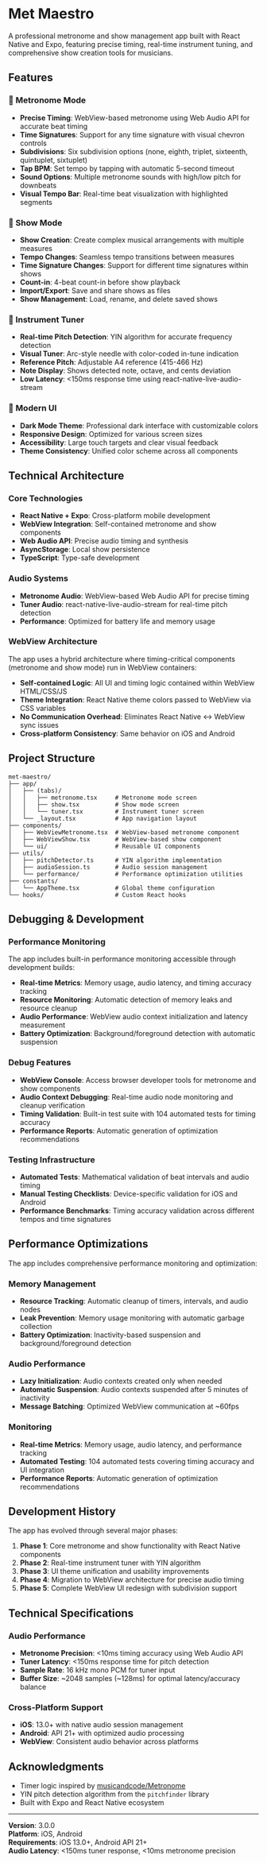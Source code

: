 # Met Maestro

A professional metronome and show management app built with React Native and Expo, featuring precise timing, real-time instrument tuning, and comprehensive show creation tools for musicians.

## Features

### 🎵 Metronome Mode
- **Precise Timing**: WebView-based metronome using Web Audio API for accurate beat timing
- **Time Signatures**: Support for any time signature with visual chevron controls
- **Subdivisions**: Six subdivision options (none, eighth, triplet, sixteenth, quintuplet, sixtuplet)
- **Tap BPM**: Set tempo by tapping with automatic 5-second timeout
- **Sound Options**: Multiple metronome sounds with high/low pitch for downbeats
- **Visual Tempo Bar**: Real-time beat visualization with highlighted segments

### 🎼 Show Mode
- **Show Creation**: Create complex musical arrangements with multiple measures
- **Tempo Changes**: Seamless tempo transitions between measures
- **Time Signature Changes**: Support for different time signatures within shows
- **Count-in**: 4-beat count-in before show playback
- **Import/Export**: Save and share shows as files
- **Show Management**: Load, rename, and delete saved shows

### 🎯 Instrument Tuner
- **Real-time Pitch Detection**: YIN algorithm for accurate frequency detection
- **Visual Tuner**: Arc-style needle with color-coded in-tune indication
- **Reference Pitch**: Adjustable A4 reference (415-466 Hz)
- **Note Display**: Shows detected note, octave, and cents deviation
- **Low Latency**: <150ms response time using react-native-live-audio-stream

### 🎨 Modern UI
- **Dark Mode Theme**: Professional dark interface with customizable colors
- **Responsive Design**: Optimized for various screen sizes
- **Accessibility**: Large touch targets and clear visual feedback
- **Theme Consistency**: Unified color scheme across all components

## Technical Architecture

### Core Technologies
- **React Native + Expo**: Cross-platform mobile development
- **WebView Integration**: Self-contained metronome and show components
- **Web Audio API**: Precise audio timing and synthesis
- **AsyncStorage**: Local show persistence
- **TypeScript**: Type-safe development

### Audio Systems
- **Metronome Audio**: WebView-based Web Audio API for precise timing
- **Tuner Audio**: react-native-live-audio-stream for real-time pitch detection
- **Performance**: Optimized for battery life and memory usage

### WebView Architecture
The app uses a hybrid architecture where timing-critical components (metronome and show mode) run in WebView containers:

- **Self-contained Logic**: All UI and timing logic contained within WebView HTML/CSS/JS
- **Theme Integration**: React Native theme colors passed to WebView via CSS variables
- **No Communication Overhead**: Eliminates React Native ↔ WebView sync issues
- **Cross-platform Consistency**: Same behavior on iOS and Android

## Project Structure

```
met-maestro/
├── app/
│   ├── (tabs)/
│   │   ├── metronome.tsx     # Metronome mode screen
│   │   ├── show.tsx          # Show mode screen
│   │   └── tuner.tsx         # Instrument tuner screen
│   └── _layout.tsx           # App navigation layout
├── components/
│   ├── WebViewMetronome.tsx  # WebView-based metronome component
│   ├── WebViewShow.tsx       # WebView-based show component
│   └── ui/                   # Reusable UI components
├── utils/
│   ├── pitchDetector.ts      # YIN algorithm implementation
│   ├── audioSession.ts       # Audio session management
│   └── performance/          # Performance optimization utilities
├── constants/
│   └── AppTheme.tsx          # Global theme configuration
└── hooks/                    # Custom React hooks
```

## Debugging & Development

### Performance Monitoring
The app includes built-in performance monitoring accessible through development builds:

- **Real-time Metrics**: Memory usage, audio latency, and timing accuracy tracking
- **Resource Monitoring**: Automatic detection of memory leaks and resource cleanup
- **Audio Performance**: WebView audio context initialization and latency measurement
- **Battery Optimization**: Background/foreground detection with automatic suspension

### Debug Features
- **WebView Console**: Access browser developer tools for metronome and show components
- **Audio Context Debugging**: Real-time audio node monitoring and cleanup verification
- **Timing Validation**: Built-in test suite with 104 automated tests for timing accuracy
- **Performance Reports**: Automatic generation of optimization recommendations

### Testing Infrastructure
- **Automated Tests**: Mathematical validation of beat intervals and audio timing
- **Manual Testing Checklists**: Device-specific validation for iOS and Android
- **Performance Benchmarks**: Timing accuracy validation across different tempos and time signatures

## Performance Optimizations

The app includes comprehensive performance monitoring and optimization:

### Memory Management
- **Resource Tracking**: Automatic cleanup of timers, intervals, and audio nodes
- **Leak Prevention**: Memory usage monitoring with automatic garbage collection
- **Battery Optimization**: Inactivity-based suspension and background/foreground detection

### Audio Performance
- **Lazy Initialization**: Audio contexts created only when needed
- **Automatic Suspension**: Audio contexts suspended after 5 minutes of inactivity
- **Message Batching**: Optimized WebView communication at ~60fps

### Monitoring
- **Real-time Metrics**: Memory usage, audio latency, and performance tracking
- **Automated Testing**: 104 automated tests covering timing accuracy and UI integration
- **Performance Reports**: Automatic generation of optimization recommendations


## Development History

The app has evolved through several major phases:

1. **Phase 1**: Core metronome and show functionality with React Native components
2. **Phase 2**: Real-time instrument tuner with YIN algorithm
3. **Phase 3**: UI theme unification and usability improvements
4. **Phase 4**: Migration to WebView architecture for precise audio timing
5. **Phase 5**: Complete WebView UI redesign with subdivision support

## Technical Specifications

### Audio Performance
- **Metronome Precision**: <10ms timing accuracy using Web Audio API
- **Tuner Latency**: <150ms response time for pitch detection
- **Sample Rate**: 16 kHz mono PCM for tuner input
- **Buffer Size**: ~2048 samples (~128ms) for optimal latency/accuracy balance

### Cross-Platform Support
- **iOS**: 13.0+ with native audio session management
- **Android**: API 21+ with optimized audio processing
- **WebView**: Consistent audio behavior across platforms

## Acknowledgments

- Timer logic inspired by [musicandcode/Metronome](https://github.com/musicandcode/Metronome)
- YIN pitch detection algorithm from the `pitchfinder` library
- Built with Expo and React Native ecosystem

---

**Version**: 3.0.0  
**Platform**: iOS, Android  
**Requirements**: iOS 13.0+, Android API 21+  
**Audio Latency**: <150ms tuner response, <10ms metronome precision